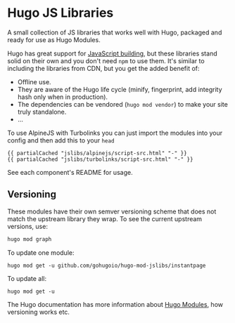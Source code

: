 # Hugo JS Libraries

A small collection of JS libraries that works well with Hugo, packaged and ready for use as Hugo Modules. 

Hugo has great support for [JavaScript building](https://gohugo.io/hugo-pipes/js/), but these libraries stand solid on their own and you don't need `npm` to use them. It's similar to including the libraries from CDN, but you get the added benefit of:

* Offline use.
* They are aware of the Hugo life cycle (minify, fingerprint, add integrity hash only when in production).
* The dependencies can be vendored (`hugo mod vendor`) to make your site truly standalone.
* ...

To use AlpineJS with Turbolinks you can just import the modules into your config and then add this to your `head`

```
{{ partialCached "jslibs/alpinejs/script-src.html" "-" }}
{{ partialCached "jslibs/turbolinks/script-src.html" "-" }}
```

See each component's README for usage.

## Versioning

These modules have their own semver versioning scheme that does not match the upstream library they wrap. To see the current upstream versions, use:

```bash
hugo mod graph
```

To update one module:

```
hugo mod get -u github.com/gohugoio/hugo-mod-jslibs/instantpage
```

To update all:

```
hugo mod get -u
```

The Hugo documentation has more information about [Hugo Modules](https://gohugo.io/hugo-modules/), how versioning works etc.
